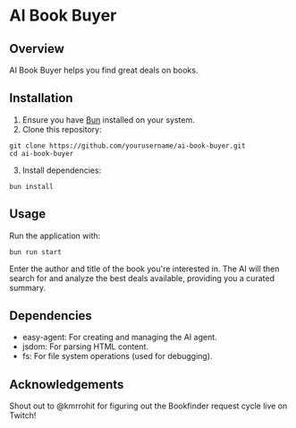 # AI Book Buyer

## Overview

AI Book Buyer helps you find great deals on books.

## Installation

1. Ensure you have [Bun](https://bun.sh/) installed on your system.
2. Clone this repository:
```
git clone https://github.com/yourusername/ai-book-buyer.git
cd ai-book-buyer
```
3. Install dependencies:
```
bun install
```

## Usage

Run the application with:

```
bun run start
```

Enter the author and title of the book you're interested in. The AI will then search for and analyze the best deals available, providing you a curated summary.

## Dependencies

- easy-agent: For creating and managing the AI agent.
- jsdom: For parsing HTML content.
- fs: For file system operations (used for debugging).

## Acknowledgements

Shout out to @kmrrohit for figuring out the Bookfinder request cycle live on Twitch!
